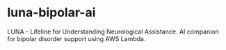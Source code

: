 # luna-bipolar-ai
LUNA - Lifeline for Understanding Neurological Assistance. AI companion for bipolar disorder support using AWS Lambda.
